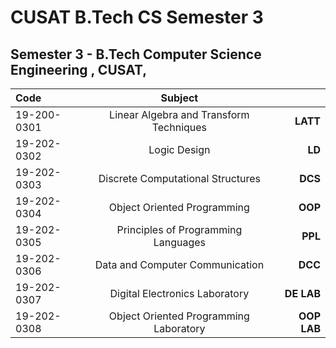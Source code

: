 
# CUSAT B.Tech CS Semester 3
Semester 3 - B.Tech Computer Science Engineering , CUSAT,
---
<div align="center">

| Code |  Subject | |
|:--|:---:|--:|
| 19-200-0301 | Linear Algebra and Transform Techniques  | **LATT**
| 19-202-0302|  Logic Design| **LD**
| 19-202-0303 | Discrete Computational Structures|**DCS**
| 19-202-0304 | Object Oriented Programming|**OOP**
| 19-202-0305 |  Principles of Programming Languages|**PPL**
| 19-202-0306| Data and Computer Communication |**DCC**
| 19-202-0307 | Digital Electronics Laboratory|**DE LAB**
| 19-202-0308 | Object Oriented Programming Laboratory|**OOP LAB**
</div>
